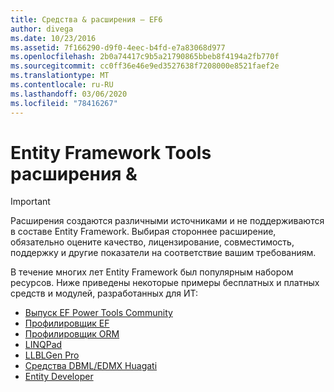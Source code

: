 ```yaml
---
title: Средства & расширения — EF6
author: divega
ms.date: 10/23/2016
ms.assetid: 7f166290-d9f0-4eec-b4fd-e7a83068d977
ms.openlocfilehash: 2b0a74417c9b5a21790865bbeb8f4194a2fb770f
ms.sourcegitcommit: cc0ff36e46e9ed3527638f7208000e8521faef2e
ms.translationtype: MT
ms.contentlocale: ru-RU
ms.lasthandoff: 03/06/2020
ms.locfileid: "78416267"
---
```

# <a name="entity-framework-tools--extensions"></a>Entity Framework Tools расширения &
> [!IMPORTANT]  
> Расширения создаются различными источниками и не поддерживаются в составе Entity Framework. Выбирая стороннее расширение, обязательно оцените качество, лицензирование, совместимость, поддержку и другие показатели на соответствие вашим требованиям.

В течение многих лет Entity Framework был популярным набором ресурсов. Ниже приведены некоторые примеры бесплатных и платных средств и модулей, разработанных для ИТ:    

- [Выпуск EF Power Tools Community](https://marketplace.visualstudio.com/items?itemName=ErikEJ.EntityFramework6PowerToolsCommunityEdition)
- [Профилировщик EF](https://efprof.com)  
- [Профилировщик ORM](https://www.ormprofiler.com)  
- [LINQPad](https://www.linqpad.net)  
- [LLBLGen Pro](https://www.llblgen.com)  
- [Средства DBML/EDMX Huagati](https://www.huagati.com/dbmltools)  
- [Entity Developer](https://www.devart.com/entitydeveloper)  
